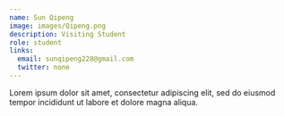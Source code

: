 ```yaml
---
name: Sun Qipeng
image: images/Qipeng.png
description: Visiting Student
role: student
links:
  email: sunqipeng228@gmail.com
  twitter: none
---
```


Lorem ipsum dolor sit amet, consectetur adipiscing elit, sed do eiusmod tempor incididunt ut labore et dolore magna aliqua.

